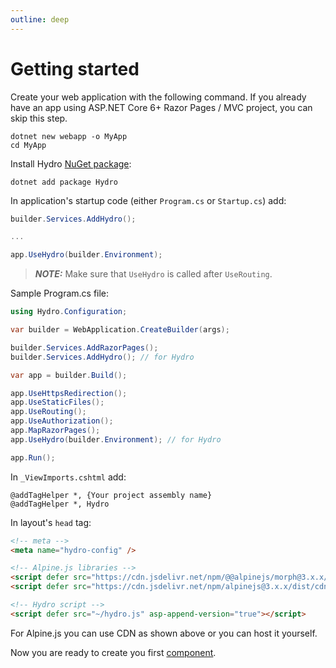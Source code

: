 ```yaml
---
outline: deep
---
```


# Getting started

Create your web application with the following command. If you already have an app using ASP.NET Core 6+ Razor Pages / MVC project, you can skip this step.

```console
dotnet new webapp -o MyApp
cd MyApp
```

Install Hydro [NuGet package](https://www.nuget.org/packages/Hydro/):
```console
dotnet add package Hydro
```

In application's startup code (either `Program.cs` or `Startup.cs`) add:

```c#
builder.Services.AddHydro();

...

app.UseHydro(builder.Environment);
```

> **_NOTE:_** Make sure that `UseHydro` is called after `UseRouting`.
> 
Sample Program.cs file:

```c#
using Hydro.Configuration;

var builder = WebApplication.CreateBuilder(args);

builder.Services.AddRazorPages();
builder.Services.AddHydro(); // for Hydro

var app = builder.Build();

app.UseHttpsRedirection();
app.UseStaticFiles();
app.UseRouting();
app.UseAuthorization();
app.MapRazorPages();
app.UseHydro(builder.Environment); // for Hydro

app.Run();
```

In `_ViewImports.cshtml` add:
```razor
@addTagHelper *, {Your project assembly name}
@addTagHelper *, Hydro
````

In layout's `head` tag:
```html
<!-- meta -->
<meta name="hydro-config" />

<!-- Alpine.js libraries -->
<script defer src="https://cdn.jsdelivr.net/npm/@@alpinejs/morph@3.x.x/dist/cdn.min.js"></script>
<script defer src="https://cdn.jsdelivr.net/npm/alpinejs@3.x.x/dist/cdn.min.js"></script>

<!-- Hydro script -->
<script defer src="~/hydro.js" asp-append-version="true"></script>
```

For Alpine.js you can use CDN as shown above or you can host it yourself.

Now you are ready to create you first [component](/features/components).